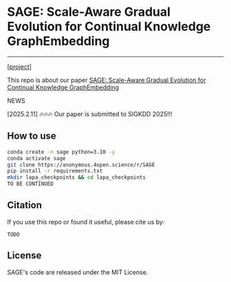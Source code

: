 # SAGE: Scale-Aware Gradual Evolution for Continual Knowledge GraphEmbedding

---

[[project]](git@github.com:yayayacc/Dynamic-Embedding.git)

This repo is about our paper [SAGE: Scale-Aware Gradual Evolution for Continual Knowledge GraphEmbedding]()

NEWS

[2025.2.11] :fire::fire::fire: Our paper is submitted to SIGKDD 2025!!!

## How to use

```bash
conda create -n sage python=3.10 -y
conda activate sage
git clone https://anonymous.4open.science/r/SAGE
pip install -r requirements.txt 
mkdir lapa_checkpoints && cd lapa_checkpoints
TO BE CONTINUED
```

## Citation

If you use this repo or found it useful, please cite us by:
```
TODO
```

## License
SAGE's code are released under the MIT License.

